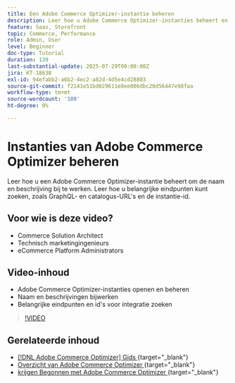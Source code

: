```yaml
---
title: Een Adobe Commerce Optimizer-instantie beheren
description: Leer hoe u Adobe Commerce Optimizer-instanties beheert en belangrijke details en eindpunten vindt
feature: Saas, Storefront
topic: Commerce, Performance
role: Admin, User
level: Beginner
doc-type: Tutorial
duration: 139
last-substantial-update: 2025-07-29T00:00:00Z
jira: KT-18638
exl-id: 94efabb2-a6b2-4ec2-a82d-4d5e4cd28803
source-git-commit: f2141e51bd029611e8ee086dbc20d56447e98faa
workflow-type: tm+mt
source-wordcount: '109'
ht-degree: 0%

---
```


# Instanties van Adobe Commerce Optimizer beheren

Leer hoe u een Adobe Commerce Optimizer-instantie beheert om de naam en beschrijving bij te werken.  Leer hoe u belangrijke eindpunten kunt zoeken, zoals GraphQL- en catalogus-URL&#39;s en de instantie-id.

## Voor wie is deze video?

* Commerce Solution Architect
* Technisch marketingingenieurs
* eCommerce Platform Administrators

## Video-inhoud

* Adobe Commerce Optimizer-instanties openen en beheren
* Naam en beschrijvingen bijwerken
* Belangrijke eindpunten en id&#39;s voor integratie zoeken

>[!VIDEO](https://video.tv.adobe.com/v/3470238?learn=on&enablevpops&captions=dut)

## Gerelateerde inhoud

* [[!DNL Adobe Commerce Optimizer]  Gids ](https://experienceleague.adobe.com/nl/docs/commerce/optimizer/overview){target="_blank"}
* [ Overzicht van Adobe Commerce Optimizer ](https://experienceleague.adobe.com/nl/docs/commerce-learn/tutorials/adobe-commerce-optimizer/overview){target="_blank"}
* [ krijgen Begonnen met Adobe Commerce Optimizer ](https://experienceleague.adobe.com/nl/docs/commerce/optimizer/get-started){target="_blank"}
